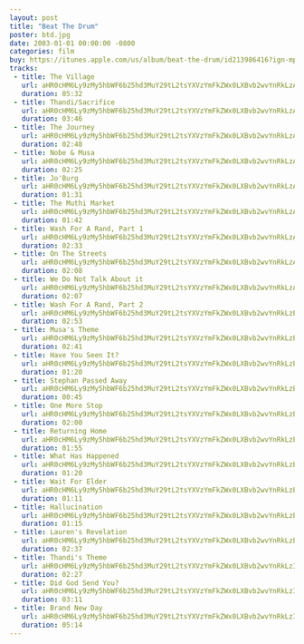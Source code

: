 ```yaml
---
layout: post
title: "Beat The Drum"
poster: btd.jpg
date: 2003-01-01 00:00:00 -0800
categories: film
buy: https://itunes.apple.com/us/album/beat-the-drum/id213986416?ign-mpt=uo%3D4
tracks:
 - title: The Village
   url: aHR0cHM6Ly9zMy5hbWF6b25hd3MuY29tL2tsYXVzYmFkZWx0LXBvb2wvYnRkLzAxIFRoZSBWaWxsYWdlLm1wMw==
   duration: 05:32
 - title: Thandi/Sacrifice
   url: aHR0cHM6Ly9zMy5hbWF6b25hd3MuY29tL2tsYXVzYmFkZWx0LXBvb2wvYnRkLzAyIFRoYW5kaV9TYWNyaWZpY2UubXAz
   duration: 03:46
 - title: The Journey
   url: aHR0cHM6Ly9zMy5hbWF6b25hd3MuY29tL2tsYXVzYmFkZWx0LXBvb2wvYnRkLzAzIFRoZSBKb3VybmV5Lm1wMw==
   duration: 02:48
 - title: Nobe & Musa
   url: aHR0cHM6Ly9zMy5hbWF6b25hd3MuY29tL2tsYXVzYmFkZWx0LXBvb2wvYnRkLzA0IE5vYmUgJiBNdXNhLm1wMw==
   duration: 02:25
 - title: Jo'Burg
   url: aHR0cHM6Ly9zMy5hbWF6b25hd3MuY29tL2tsYXVzYmFkZWx0LXBvb2wvYnRkLzA1IEpvJ0J1cmcubXAz
   duration: 01:31
 - title: The Muthi Market
   url: aHR0cHM6Ly9zMy5hbWF6b25hd3MuY29tL2tsYXVzYmFkZWx0LXBvb2wvYnRkLzA2IFRoZSBNdXRoaSBNYXJrZXQubXAz
   duration: 01:42
 - title: Wash For A Rand, Part 1
   url: aHR0cHM6Ly9zMy5hbWF6b25hd3MuY29tL2tsYXVzYmFkZWx0LXBvb2wvYnRkLzA3IFdhc2ggRm9yIEEgUmFuZCwgUGFydCAxLm1wMw==
   duration: 02:33
 - title: On The Streets
   url: aHR0cHM6Ly9zMy5hbWF6b25hd3MuY29tL2tsYXVzYmFkZWx0LXBvb2wvYnRkLzA4IE9uIFRoZSBTdHJlZXRzLm1wMw==
   duration: 02:08
 - title: We Do Not Talk About it
   url: aHR0cHM6Ly9zMy5hbWF6b25hd3MuY29tL2tsYXVzYmFkZWx0LXBvb2wvYnRkLzA5IFdlIERvIE5vdCBUYWxrIEFib3V0IGl0Lm1wMw==
   duration: 02:07
 - title: Wash For A Rand, Part 2
   url: aHR0cHM6Ly9zMy5hbWF6b25hd3MuY29tL2tsYXVzYmFkZWx0LXBvb2wvYnRkLzEwIFdhc2ggRm9yIEEgUmFuZCwgUGFydCAyLm1wMw==
   duration: 02:53
 - title: Musa's Theme
   url: aHR0cHM6Ly9zMy5hbWF6b25hd3MuY29tL2tsYXVzYmFkZWx0LXBvb2wvYnRkLzExIE11c2EncyBUaGVtZS5tcDM=
   duration: 02:41
 - title: Have You Seen It?
   url: aHR0cHM6Ly9zMy5hbWF6b25hd3MuY29tL2tsYXVzYmFkZWx0LXBvb2wvYnRkLzEyIEhhdmUgWW91IFNlZW4gSXRfLm1wMw==
   duration: 01:20
 - title: Stephan Passed Away
   url: aHR0cHM6Ly9zMy5hbWF6b25hd3MuY29tL2tsYXVzYmFkZWx0LXBvb2wvYnRkLzEzIFN0ZXBoYW4gUGFzc2VkIEF3YXkubXAz
   duration: 00:45
 - title: One More Stop
   url: aHR0cHM6Ly9zMy5hbWF6b25hd3MuY29tL2tsYXVzYmFkZWx0LXBvb2wvYnRkLzE0IE9uZSBNb3JlIFN0b3AubXAz
   duration: 02:00
 - title: Returning Home
   url: aHR0cHM6Ly9zMy5hbWF6b25hd3MuY29tL2tsYXVzYmFkZWx0LXBvb2wvYnRkLzE1IFJldHVybmluZyBIb21lLm1wMw==
   duration: 01:55
 - title: What Has Happened
   url: aHR0cHM6Ly9zMy5hbWF6b25hd3MuY29tL2tsYXVzYmFkZWx0LXBvb2wvYnRkLzE2IFdoYXQgSGFzIEhhcHBlbmVkLm1wMw==
   duration: 01:20
 - title: Wait For Elder
   url: aHR0cHM6Ly9zMy5hbWF6b25hd3MuY29tL2tsYXVzYmFkZWx0LXBvb2wvYnRkLzE3IFdhaXQgRm9yIEVsZGVyLm1wMw==
   duration: 01:11
 - title: Hallucination
   url: aHR0cHM6Ly9zMy5hbWF6b25hd3MuY29tL2tsYXVzYmFkZWx0LXBvb2wvYnRkLzE4IEhhbGx1Y2luYXRpb24ubXAz
   duration: 01:15
 - title: Lauren's Revelation
   url: aHR0cHM6Ly9zMy5hbWF6b25hd3MuY29tL2tsYXVzYmFkZWx0LXBvb2wvYnRkLzE5IExhdXJlbidzIFJldmVsYXRpb24ubXAz
   duration: 02:37
 - title: Thandi's Theme
   url: aHR0cHM6Ly9zMy5hbWF6b25hd3MuY29tL2tsYXVzYmFkZWx0LXBvb2wvYnRkLzIwIFRoYW5kaSdzIFRoZW1lLm1wMw==
   duration: 02:27
 - title: Did God Send You?
   url: aHR0cHM6Ly9zMy5hbWF6b25hd3MuY29tL2tsYXVzYmFkZWx0LXBvb2wvYnRkLzIxIERpZCBHb2QgU2VuZCBZb3VfLm1wMw==
   duration: 03:11
 - title: Brand New Day
   url: aHR0cHM6Ly9zMy5hbWF6b25hd3MuY29tL2tsYXVzYmFkZWx0LXBvb2wvYnRkLzIyIEJyYW5kIE5ldyBEYXkubXAz
   duration: 05:14
---
```

